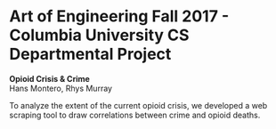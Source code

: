 <h1>Art of Engineering Fall 2017 - Columbia University CS Departmental Project</h1>

<b>Opioid Crisis & Crime</b><br/>
Hans Montero, Rhys Murray<br/>

To analyze the extent of the current opioid crisis, we developed a web scraping tool to draw correlations between crime and opioid deaths.
